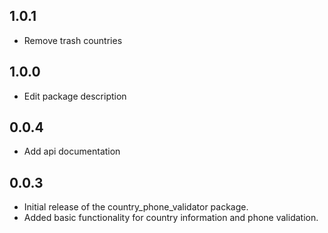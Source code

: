 ## 1.0.1
- Remove trash countries
## 1.0.0
- Edit package description
## 0.0.4
- Add api documentation
## 0.0.3
- Initial release of the country_phone_validator package.
- Added basic functionality for country information and phone validation.